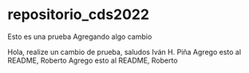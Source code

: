 # repositorio_cds2022
Esto es una prueba
Agregando algo
cambio

Hola, realize un cambio de prueba, saludos Iván H. Piña
Agrego esto al README, Roberto
Agrego esto al README, Roberto
